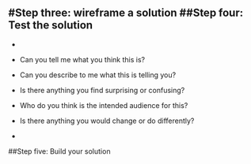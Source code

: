 #Step three: wireframe a solution
##Step four: Test the solution
-
-
+ Can you tell me what you think this is?

+ Can you describe to me what this is telling you?

+ Is there anything you find surprising or confusing?

+ Who do you think is the intended audience for this?

+ Is there anything you would change or do differently?
-

##Step five: Build your solution
